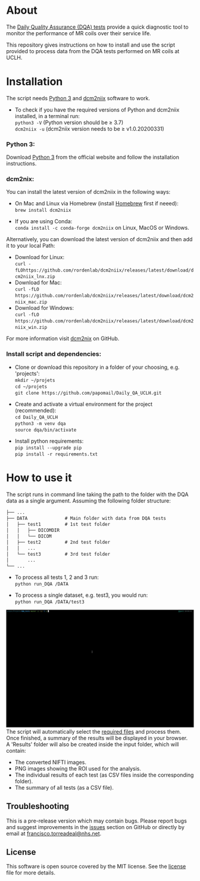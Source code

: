 # About

The [Daily Quality Assurance (DQA) tests](DQA.md) provide a quick diagnostic tool to monitor the performance of MR coils over their service life.   

This repository gives instructions on how to install and use the script provided to process data from the DQA tests performed on MR coils at UCLH.  



# Installation
The script needs [Python 3](https://www.python.org/downloads/)  and [dcm2niix](https://github.com/rordenlab/dcm2niix)  software to work.  
* To check if you have the required versions of Python and dcm2niix  installed, in a terminal run:    
`python3 -V`   (Python version should  be <t>&ge;</t> 3.7)  
`dcm2niix -u` (dcm2niix version needs to be <t>&ge;</t> v1.0.20200331)

###  Python 3:
Download [Python 3](https://www.python.org/downloads/) from the official website and follow the installation instructions.

### dcm2nix:
You can install the latest version of dcm2niix in the following ways: 


* On Mac and Linux via Homebrew (install [Homebrew](https://brew.sh/) first if neeed):   
`brew install dcm2niix`

* If you are using Conda:   
`conda install -c conda-forge dcm2niix` on Linux, MacOS or Windows.

Alternatively, you can download the latest version of dcm2niix and then add it to your local Path:    
 * Download for Linux:  
`curl -fLOhttps://github.com/rordenlab/dcm2niix/releases/latest/download/dcm2niix_lnx.zip`
 * Download for Mac:  
`curl -fLO https://github.com/rordenlab/dcm2niix/releases/latest/download/dcm2niix_mac.zip`
 * Download for Windows:  
`curl -fLO https://github.com/rordenlab/dcm2niix/releases/latest/download/dcm2niix_win.zip`

 
For more information visit [dcm2nix](https://github.com/rordenlab/dcm2niix) on GitHub.

### Install script and dependencies:
* Clone or download this repository in a folder of your choosing, e.g. 'projects':  
`mkdir ~/projets`  
`cd ~/projets`  
`git clone https://github.com/papomail/Daily_QA_UCLH.git`  

* Create and activate a virtual environment for the project (recommended):  
  `cd Daily_QA_UCLH`  
  `python3 -m venv dqa`  
  `source dqa/bin/activate`

* Install python requirements:  
  `pip install --upgrade pip`  
  `pip install -r requirements.txt`


# How to use it

The script runs in command line taking the path to the folder with the DQA data as a single argument.
Assuming the following folder structure:
  
    ├── ...
    ├── DATA              # Main folder with data from DQA tests
    │   ├── test1         # 1st test folder 
    │   │   ├── DICOMDIR
    │   │   └── DICOM 
    │   ├── test2         # 2nd test folder
    │   │   ...           
    │   └── test3         # 3rd test folder
    │       ...         
    └── ...

* To process all tests 1, 2 and 3 run:   
  `python run_DQA /DATA`  

* To process a single dataset, e.g. test3, you would run:   
  `python run_DQA /DATA/test3`

![](media/DQA_use.gif)
The script will automatically select the [required files](dqa.md#labeling-the-acquisitions) and process them. Once finished, a summary of the results will be displayed in your browser.   
A 'Results' folder will also be created inside the input folder, which will contain:
 - The converted NIFTI images.
 - PNG images showing the ROI used for the analysis.
 - The individual results of each test (as CSV files inside the corresponding folder).
 - The summary of all tests (as a CSV file).

## Troubleshooting
This is a pre-release version which may contain bugs. Please report bugs and suggest improvements in the [issues](https://github.com/papomail/Daily_QA_UCLH/issues) section on GitHub or directly by email at francisco.torreadeal@nhs.net.

## License

This software is open source covered by the MIT license. See the [license](license.md) file for more details.
